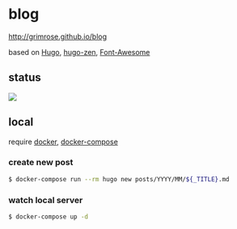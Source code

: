 # blog

http://grimrose.github.io/blog

based on [Hugo], [hugo-zen], [Font-Awesome]

## status

![](https://github.com/grimrose/blog/workflows/github%20pages/badge.svg)

[Hugo]: http://gohugo.io/
[hugo-zen]: https://github.com/rakuishi/hugo-zen
[Font-Awesome]: http://fortawesome.github.io/Font-Awesome/

## local

require [docker], [docker-compose]

### create new post

```sh
$ docker-compose run --rm hugo new posts/YYYY/MM/${_TITLE}.md
```

### watch local server

```sh
$ docker-compose up -d
```

[docker]: https://www.docker.com
[docker-compose]: https://docs.docker.com/compose/
